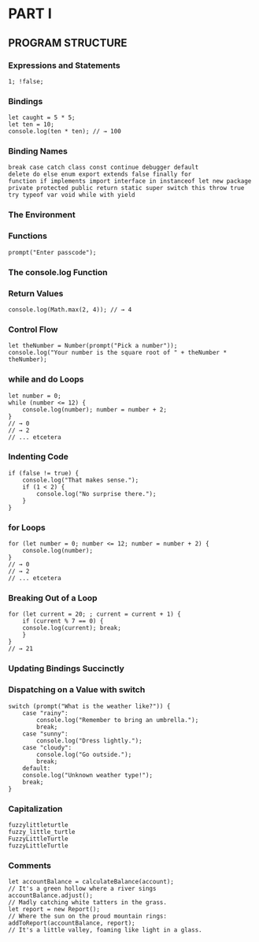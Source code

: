 # PART I
## PROGRAM STRUCTURE
### Expressions and Statements
```
1; !false;
```
### Bindings
```
let caught = 5 * 5;
let ten = 10;
console.log(ten * ten); // → 100
```
### Binding Names
```
break case catch class const continue debugger default
delete do else enum export extends false finally for
function if implements import interface in instanceof let new package private protected public return static super switch this throw true try typeof var void while with yield
```
### The Environment
### Functions
```
prompt("Enter passcode");
```
###  The console.log Function
### Return Values
```
console.log(Math.max(2, 4)); // → 4
```
### Control Flow
```
let theNumber = Number(prompt("Pick a number"));
console.log("Your number is the square root of " + theNumber * theNumber);
```
### while and do Loops
```
let number = 0; 
while (number <= 12) { 
	console.log(number); number = number + 2; 
} 
// → 0
// → 2 
// ... etcetera
```
### Indenting Code
```
if (false != true) {
	console.log("That makes sense."); 
	if (1 < 2) { 
		console.log("No surprise there.");
	} 
}
```
### for Loops
```
for (let number = 0; number <= 12; number = number + 2) { 
	console.log(number); 
} 
// → 0 
// → 2 
// ... etcetera
```
### Breaking Out of a Loop
```
for (let current = 20; ; current = current + 1) {
	if (current % 7 == 0) {
	console.log(current); break; 
	} 
} 
// → 21
```
### Updating Bindings Succinctly
### Dispatching on a Value with switch
```
switch (prompt("What is the weather like?")) {
	case "rainy":
		console.log("Remember to bring an umbrella."); 
		break;
	case "sunny":
		console.log("Dress lightly.");
	case "cloudy":
		console.log("Go outside.");
		break;
	default:
	console.log("Unknown weather type!");
	break;
}
```
### Capitalization
```
fuzzylittleturtle
fuzzy_little_turtle
FuzzyLittleTurtle
fuzzyLittleTurtle
```
### Comments
```
let accountBalance = calculateBalance(account);
// It's a green hollow where a river sings
accountBalance.adjust();
// Madly catching white tatters in the grass.
let report = new Report();
// Where the sun on the proud mountain rings:
addToReport(accountBalance, report);
// It's a little valley, foaming like light in a glass.
```